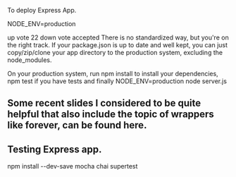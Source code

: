To deploy Express App.

NODE_ENV=production


up vote
22
down vote
accepted
There is no standardized way, but you're on the right track. If your package.json is up to date and well kept, you can just copy/zip/clone your app directory to the production system, excluding the node_modules.

On your production system, run  npm install to install your dependencies, npm test if you have tests and finally NODE_ENV=production node server.js

Some recent slides I considered to be quite helpful that also include the topic of wrappers like forever, can be found here.
-------------------------------------
Testing Express app.
--------------------------------------

npm install --dev-save mocha chai supertest
